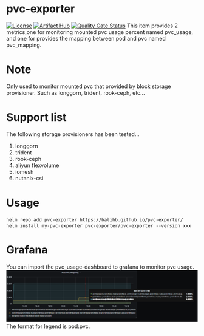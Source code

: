 # pvc-exporter
[![License](https://img.shields.io/badge/License-Apache%202.0-blue.svg)](https://opensource.org/licenses/Apache-2.0)
[![Artifact Hub](https://img.shields.io/endpoint?url=https://artifacthub.io/badge/repository/pvc-exporter)](https://artifacthub.io/packages/search?repo=pvc-exporter)
[![Quality Gate Status](https://sonarcloud.io/api/project_badges/measure?project=balihb_pvc-exporter&metric=alert_status)](https://sonarcloud.io/dashboard?id=balihb_pvc-exporter)
This item provides 2 metrics,one for monitoring mounted pvc usage percent named pvc_usage, and one for provides the mapping between pod and pvc named pvc_mapping.

# Note
Only used to monitor mounted pvc that provided by block storage provisioner. Such as longgorn, trident, rook-ceph, etc...

# Support list
The following storage provisioners has been tested...
1. longgorn
2. trident
3. rook-ceph
4. aliyun flexvolume
5. iomesh
6. nutanix-csi

# Usage

```shell
helm repo add pvc-exporter https://balihb.github.io/pvc-exporter/
helm install my-pvc-exporter pvc-exporter/pvc-exporter --version xxx
```

# Grafana

You can import the pvc_usage-dashboard to grafana to monitor pvc usage.
![grafana-1](./images/grafana-1.PNG)
The format for legend is pod:pvc.
